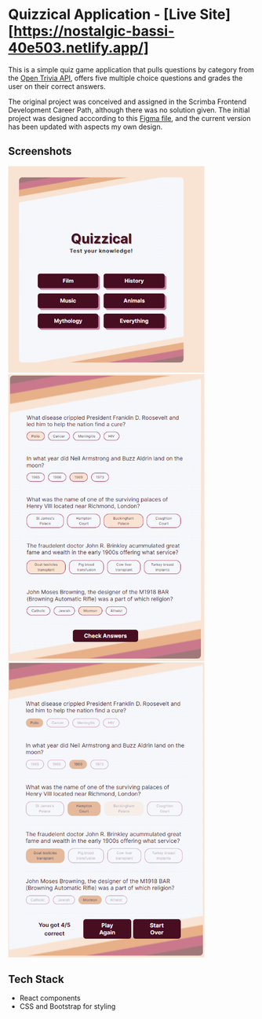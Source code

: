 
# Quizzical Application - [Live Site][https://nostalgic-bassi-40e503.netlify.app/]

This is a simple quiz game application that pulls questions by category from the [Open Trivia API][OpenTrivia], offers five multiple choice questions and grades the user on their correct answers.

The original project was conceived and assigned in the Scrimba Frontend Development Career Path, although there was no solution given.
The initial project was designed acccording to this [Figma file][figma], and the current version has been updated with aspects my own design.

## Screenshots

<img src="src\img\Categories.PNG" width="400px">
<img src="src\img\questions.PNG" width="400px">
<img src="src\img\answers.PNG" width="400px">

## Tech Stack
- React components
- CSS and Bootstrap for styling

[OpenTrivia]: https://opentdb.com/
[figma]: https://www.figma.com/file/YNd9p6W6g11qeqrZN1H1Mv/Quizzical-App-(Copy)?node-id=0%3A1
